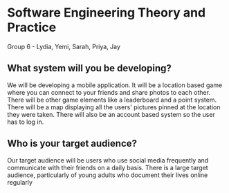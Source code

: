 # Software Engineering Theory and Practice
Group 6 - Lydia, Yemi, Sarah, Priya, Jay

## What system will you be developing?

We will be developing a mobile application. 
It will be a location based game where you can connect to your friends and share photos to each other. 
There will be other game elements like a leaderboard and a point system.
There will be a map displaying all the users' pictures pinned at the location they were taken. 
There will also be an account based system so the user has to log in.

## Who is your target audience?

Our target audience will be users who use social media frequently and  communicate with their friends on a daily basis. There is a large target audience, particularly of young adults who document their lives online regularly



